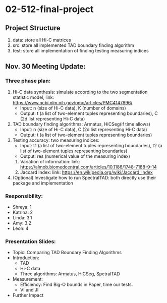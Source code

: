 # 02-512-final-project
## Project Structure
1. data: store all Hi-C matrices
2. src: store all implemented TAD boundary finding algorithm
3. test: store all implementation of finding testing measuring indices

## Nov. 30 Meeting Update:
### Three phase plan:
1. Hi-C data synthesis: simulate according to the two segmentation statistic model, link: https://www.ncbi.nlm.nih.gov/pmc/articles/PMC4147896/ 
    - Input: n (size of Hi-C data), K (number of domains)
    - Output: t (a list of two-element tuples representing boundaries), C (2d list representing Hi-C data)
3. TAD boundary finding algorithms: Armatus, HiCSeg(if time allows)
    - Input:  n (size of Hi-C data), C (2d list representing Hi-C data)
    - Output: t (a list of two-element tuples representing boundaries)
5. Testing accuracy: two measuring indices:
    - Input: t1 (a list of two-element tuples representing boundaries), t2 (a list of two-element tuples representing boundaries)
    - Output: res (numerical value of the measuring index)
    1. Variation of information: link: https://almob.biomedcentral.com/articles/10.1186/1748-7188-9-14
    2. Jaccard Index: link: https://en.wikipedia.org/wiki/Jaccard_index 
6. (Optional) Investigate how to run SpectralTAD: both directly use their package and implementation 
### Responsibility:
- Shreya: 1
- Katrina: 2
- Linda: 3.1
- Amy: 3.2
- Leon: 4
### Presentation Slides:
- Topic: Comparing TAD Boundary Finding Algorithms
- Introduction:
  - TAD 
  - Hi-C data
  - Three algorithms: Armatus, HiCSeg, SpetralTAD
- Measurement:
  - Efficiency: Find Big-O bounds in Paper, time our tests.
  - VI and JI
- Further Impact 
